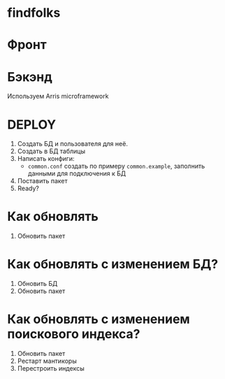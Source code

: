 # findfolks

# Фронт

# Бэкэнд

Используем Arris microframework 

# DEPLOY

1. Создать БД и пользователя для неё.
2. Создать в БД таблицы
3. Написать конфиги:
    - `common.conf` создать по примеру `common.example`, заполнить данными для подключения к БД
4. Поставить пакет
5. Ready?

# Как обновлять 

1. Обновить пакет

# Как обновлять с изменением БД?

1. Обновить БД
2. Обновить пакет

# Как обновлять с изменением поискового индекса?

1. Обновить пакет
2. Рестарт мантикоры
3. Перестроить индексы







